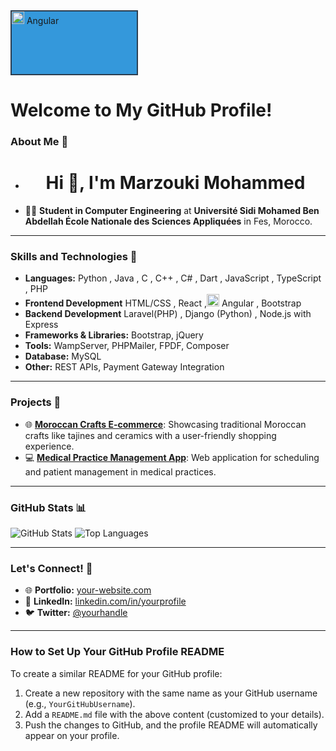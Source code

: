 <!DOCTYPE html>
<html lang="en">
<head>
    <style>
        .rectangle {
            width: 200px;
            height: 100px;
            background-color: #3498db; /* Couleur bleue */
            border: 2px solid #2c3e50; /* Bordure noire */
        }
    </style>
</head>
<body>
    <div class="rectangle"><img src="https://angular.io/assets/images/logos/angular/angular.svg" alt="angular" width="20" height="20"/> Angular </div>
</body>
</html>





# Welcome to My GitHub Profile! 



### About Me 🌟
- <h1 align="center">Hi 👋, I'm Marzouki Mohammed</h1>
- 👨‍🎓 **Student in Computer Engineering** at <strong>Université Sidi Mohamed Ben Abdellah École Nationale des Sciences Appliquées</strong> in Fes, Morocco.
---
### Skills and Technologies 🚀
- **Languages:** Python , Java , C , C++ , C# , Dart , JavaScript , TypeScript ,  PHP
- **Frontend Development** HTML/CSS , React ,<img src="https://angular.io/assets/images/logos/angular/angular.svg" alt="angular" width="20" height="20"/> Angular  , Bootstrap
- **Backend Development** Laravel(PHP) , Django (Python) , Node.js with Express
- **Frameworks & Libraries:** Bootstrap, jQuery
- **Tools:** WampServer, PHPMailer, FPDF, Composer
- **Database:** MySQL
- **Other:** REST APIs, Payment Gateway Integration

---

### Projects 📂
- 🌐 **[Moroccan Crafts E-commerce](#)**: Showcasing traditional Moroccan crafts like tajines and ceramics with a user-friendly shopping experience.
- 💻 **[Medical Practice Management App](#)**: Web application for scheduling and patient management in medical practices.

---

### GitHub Stats 📊
![GitHub Stats](https://github-readme-stats.vercel.app/api?username=YourGitHubUsername&show_icons=true&theme=radical)
![Top Languages](https://github-readme-stats.vercel.app/api/top-langs/?username=YourGitHubUsername&layout=compact&theme=radical)

---

### Let's Connect! 🤝
- 🌐 **Portfolio:** [your-website.com](#)
- 💼 **LinkedIn:** [linkedin.com/in/yourprofile](#)
- 🐦 **Twitter:** [@yourhandle](#)

---

### How to Set Up Your GitHub Profile README
To create a similar README for your GitHub profile:
1. Create a new repository with the same name as your GitHub username (e.g., `YourGitHubUsername`).
2. Add a `README.md` file with the above content (customized to your details).
3. Push the changes to GitHub, and the profile README will automatically appear on your profile.
